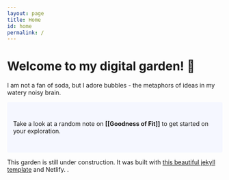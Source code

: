```yaml
---
layout: page
title: Home
id: home
permalink: /
---
```


# Welcome to my digital garden! 🌱
I am not a fan of soda, but I adore bubbles - the metaphors of ideas in my watery noisy brain.   

<p style="padding: 3em 1em; background: #f5f7ff; border-radius: 4px;">
  Take a look at a random note on <span style="font-weight: bold">[[Goodness of Fit]]</span> to get started on your exploration.
</p>

This garden is still under construction. 
It was built with [this beautiful jekyll template](https://github.com/maximevaillancourt/digital-garden-jekyll-template) and Netlify.
.

<style>
  .wrapper {
    max-width: 46em;
  }
</style>
